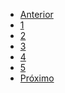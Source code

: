 <!DOCTYPE html>
<html>
<head>
	<link rel="stylesheet" type="text/css" href="estilos.css">
</head>
<body>
	<div class="container">
		<ul class="pagination">
			<li><a href="#">Anterior</a></li>
			<li><a href="#">1</a></li>
			<li><a href="#">2</a></li>
			<li><a href="#">3</a></li>
			<li><a href="#">4</a></li>
			<li><a href="#">5</a></li>
			<li><a href="#">Próximo</a></li>
		</ul>
	</div>
</body>
</html>
